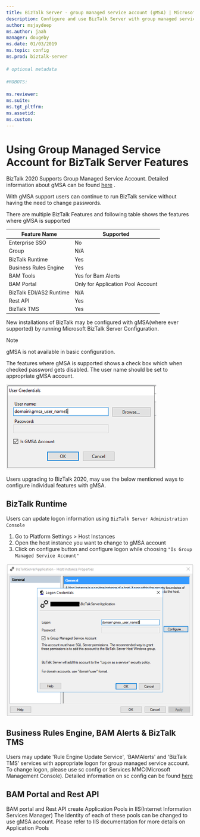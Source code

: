 ```yaml
---
title: BizTalk Server - group managed service account (gMSA) | Microsoft Docs
description: Configure and use BizTalk Server with group managed service account (gMSA)
author: msjaydeep
ms.author: jaah
manager: dougeby
ms.date: 01/03/2019
ms.topic: config
ms.prod: biztalk-server

# optional metadata

#ROBOTS:

ms.reviewer: 
ms.suite:
ms.tgt_pltfrm:
ms.assetid: 
ms.custom: 
---
```


# Using Group Managed Service Account for BizTalk Server Features

BizTalk 2020 Supports Group Managed Service Account. Detailed information about gMSA can be found [here](https://docs.microsoft.com/en-us/windows-server/security/group-managed-service-accounts/group-managed-service-accounts-overview) .

With gMSA support users can continue to run BizTalk service without having the need to change passwords.

There are multiple BizTalk Features and following table shows the features where gMSA is supported

| Feature Name | Supported |
| --- | --- | 
| Enterprise SSO | No |
| Group | N/A |
| BizTalk Runtime | Yes |
| Business Rules Engine | Yes |
| BAM Tools | Yes for Bam Alerts |
| BAM Portal | Only for Application Pool Account |
| BizTalk EDI/AS2 Runtime | N/A |
| Rest API | Yes |
| BizTalk TMS | Yes |

New installations of BizTalk may be configured with gMSA(where ever supported) by running Microsoft BizTalk Server Configuration. 

> [!NOTE]
> gMSA is not available in basic configuration.

The features where gMSA is supported shows a check box which when checked password gets disabled. The user name should be set to appropriate gMSA account.

![BizTalk Server Logon Credentials for ](media\gmsa-login-dialog.png)

Users upgrading to BizTalk 2020, may use the below mentioned ways to configure individual features with gMSA.

## BizTalk Runtime

Users can update logon information using `BizTalk Server Administration Console`

1. Go to Platform Settings > Host Instances  
2. Open the host instance you want to change to gMSA account
3. Click on configure button and configure logon while choosing `"Is Group Managed Service Account"`


![BizTalk Server Logon Credentials for ](media\mmc-gmsa-logon.png)

## Business Rules Engine, BAM Alerts & BizTalk TMS

Users may update 'Rule Engine Update Service', 'BAMAlerts' and 'BizTalk TMS' services with appropriate logon for group managed service account.
To change logon, please use sc config or Services MMC(Microsoft Management Console).
Detailed information on sc config can be found [here](https://docs.microsoft.com/en-us/windows-server/administration/windows-commands/sc-config)

## BAM Portal and Rest API

BAM portal and Rest API create Application Pools in IIS(Internet Information Services Manager)
The Identity of each of these pools can be changed to use gMSA account.
Please refer to IIS documentation for more details on Application Pools










